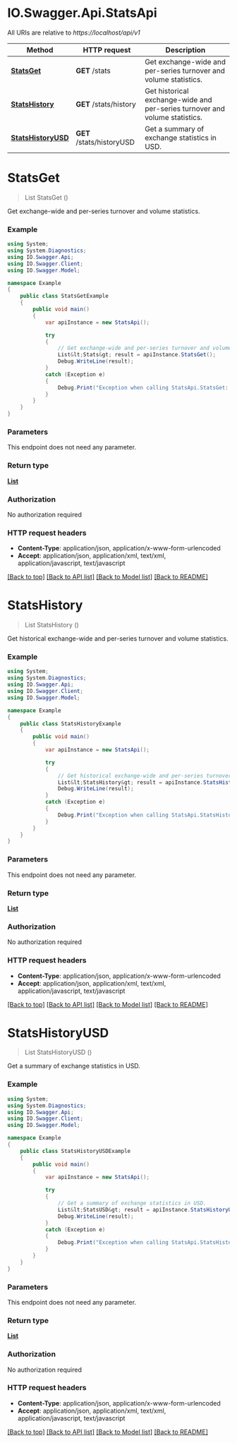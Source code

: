 # IO.Swagger.Api.StatsApi

All URIs are relative to *https://localhost/api/v1*

Method | HTTP request | Description
------------- | ------------- | -------------
[**StatsGet**](StatsApi.md#statsget) | **GET** /stats | Get exchange-wide and per-series turnover and volume statistics.
[**StatsHistory**](StatsApi.md#statshistory) | **GET** /stats/history | Get historical exchange-wide and per-series turnover and volume statistics.
[**StatsHistoryUSD**](StatsApi.md#statshistoryusd) | **GET** /stats/historyUSD | Get a summary of exchange statistics in USD.


<a name="statsget"></a>
# **StatsGet**
> List<Stats> StatsGet ()

Get exchange-wide and per-series turnover and volume statistics.

### Example
```csharp
using System;
using System.Diagnostics;
using IO.Swagger.Api;
using IO.Swagger.Client;
using IO.Swagger.Model;

namespace Example
{
    public class StatsGetExample
    {
        public void main()
        {
            var apiInstance = new StatsApi();

            try
            {
                // Get exchange-wide and per-series turnover and volume statistics.
                List&lt;Stats&gt; result = apiInstance.StatsGet();
                Debug.WriteLine(result);
            }
            catch (Exception e)
            {
                Debug.Print("Exception when calling StatsApi.StatsGet: " + e.Message );
            }
        }
    }
}
```

### Parameters
This endpoint does not need any parameter.

### Return type

[**List<Stats>**](Stats.md)

### Authorization

No authorization required

### HTTP request headers

 - **Content-Type**: application/json, application/x-www-form-urlencoded
 - **Accept**: application/json, application/xml, text/xml, application/javascript, text/javascript

[[Back to top]](#) [[Back to API list]](../README.md#documentation-for-api-endpoints) [[Back to Model list]](../README.md#documentation-for-models) [[Back to README]](../README.md)

<a name="statshistory"></a>
# **StatsHistory**
> List<StatsHistory> StatsHistory ()

Get historical exchange-wide and per-series turnover and volume statistics.

### Example
```csharp
using System;
using System.Diagnostics;
using IO.Swagger.Api;
using IO.Swagger.Client;
using IO.Swagger.Model;

namespace Example
{
    public class StatsHistoryExample
    {
        public void main()
        {
            var apiInstance = new StatsApi();

            try
            {
                // Get historical exchange-wide and per-series turnover and volume statistics.
                List&lt;StatsHistory&gt; result = apiInstance.StatsHistory();
                Debug.WriteLine(result);
            }
            catch (Exception e)
            {
                Debug.Print("Exception when calling StatsApi.StatsHistory: " + e.Message );
            }
        }
    }
}
```

### Parameters
This endpoint does not need any parameter.

### Return type

[**List<StatsHistory>**](StatsHistory.md)

### Authorization

No authorization required

### HTTP request headers

 - **Content-Type**: application/json, application/x-www-form-urlencoded
 - **Accept**: application/json, application/xml, text/xml, application/javascript, text/javascript

[[Back to top]](#) [[Back to API list]](../README.md#documentation-for-api-endpoints) [[Back to Model list]](../README.md#documentation-for-models) [[Back to README]](../README.md)

<a name="statshistoryusd"></a>
# **StatsHistoryUSD**
> List<StatsUSD> StatsHistoryUSD ()

Get a summary of exchange statistics in USD.

### Example
```csharp
using System;
using System.Diagnostics;
using IO.Swagger.Api;
using IO.Swagger.Client;
using IO.Swagger.Model;

namespace Example
{
    public class StatsHistoryUSDExample
    {
        public void main()
        {
            var apiInstance = new StatsApi();

            try
            {
                // Get a summary of exchange statistics in USD.
                List&lt;StatsUSD&gt; result = apiInstance.StatsHistoryUSD();
                Debug.WriteLine(result);
            }
            catch (Exception e)
            {
                Debug.Print("Exception when calling StatsApi.StatsHistoryUSD: " + e.Message );
            }
        }
    }
}
```

### Parameters
This endpoint does not need any parameter.

### Return type

[**List<StatsUSD>**](StatsUSD.md)

### Authorization

No authorization required

### HTTP request headers

 - **Content-Type**: application/json, application/x-www-form-urlencoded
 - **Accept**: application/json, application/xml, text/xml, application/javascript, text/javascript

[[Back to top]](#) [[Back to API list]](../README.md#documentation-for-api-endpoints) [[Back to Model list]](../README.md#documentation-for-models) [[Back to README]](../README.md)

